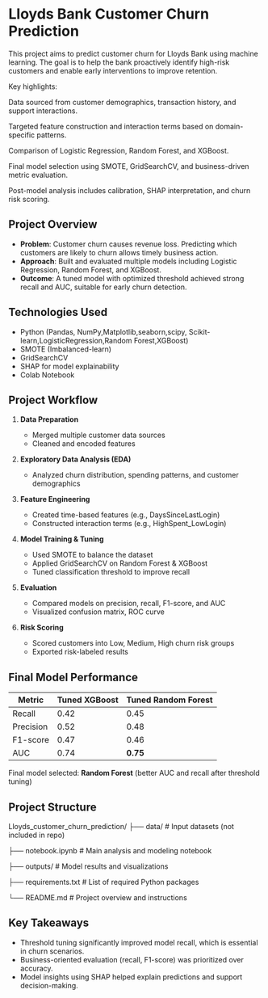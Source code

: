 # Lloyds Bank Customer Churn Prediction

This project aims to predict customer churn for Lloyds Bank using machine learning. The goal is to help the bank proactively identify high-risk customers and enable early interventions to improve retention.

Key highlights:

Data sourced from customer demographics, transaction history, and support interactions.

Targeted feature construction and interaction terms based on domain-specific patterns.

Comparison of Logistic Regression, Random Forest, and XGBoost.

Final model selection using SMOTE, GridSearchCV, and business-driven metric evaluation.

Post-model analysis includes calibration, SHAP interpretation, and churn risk scoring.

## Project Overview

- **Problem**: Customer churn causes revenue loss. Predicting which customers are likely to churn allows timely business action.
- **Approach**: Built and evaluated multiple models including Logistic Regression, Random Forest, and XGBoost.
- **Outcome**: A tuned model with optimized threshold achieved strong recall and AUC, suitable for early churn detection.

## Technologies Used
- Python (Pandas, NumPy,Matplotlib,seaborn,scipy, Scikit-learn,LogisticRegression,Random Forest,XGBoost)
- SMOTE (Imbalanced-learn)
- GridSearchCV
- SHAP for model explainability
- Colab Notebook

## Project Workflow

1. **Data Preparation**  
   - Merged multiple customer data sources  
   - Cleaned and encoded features

2. **Exploratory Data Analysis (EDA)**  
   - Analyzed churn distribution, spending patterns, and customer demographics

3. **Feature Engineering**  
   - Created time-based features (e.g., DaysSinceLastLogin)  
   - Constructed interaction terms (e.g., HighSpent_LowLogin)

4. **Model Training & Tuning**  
   - Used SMOTE to balance the dataset  
   - Applied GridSearchCV on Random Forest & XGBoost  
   - Tuned classification threshold to improve recall

5. **Evaluation**  
   - Compared models on precision, recall, F1-score, and AUC  
   - Visualized confusion matrix, ROC curve

6. **Risk Scoring**  
   - Scored customers into Low, Medium, High churn risk groups  
   - Exported risk-labeled results

## Final Model Performance

| Metric      | Tuned XGBoost | Tuned Random Forest |
|-------------|---------------|---------------------|
| Recall      | 0.42          | 0.45                |
| Precision   | 0.52          | 0.48                |
| F1-score    | 0.47          | 0.46                |
| AUC         | 0.74          | **0.75**            |

Final model selected: **Random Forest** (better AUC and recall after threshold tuning)

## Project Structure

Lloyds_customer_churn_prediction/
├── data/ # Input datasets (not included in repo)

├── notebook.ipynb # Main analysis and modeling notebook

├── outputs/ # Model results and visualizations

├── requirements.txt # List of required Python packages

└── README.md # Project overview and instructions

## Key Takeaways

- Threshold tuning significantly improved model recall, which is essential in churn scenarios.
- Business-oriented evaluation (recall, F1-score) was prioritized over accuracy.
- Model insights using SHAP helped explain predictions and support decision-making.



